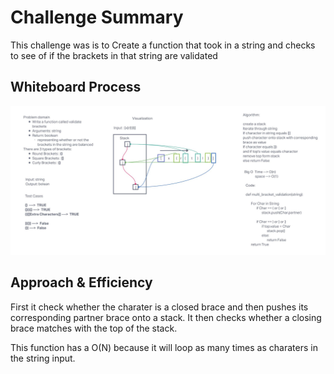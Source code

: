 # Challenge Summary

This challenge was is to Create a function that took in a string and checks to see of if the brackets in that string are validated

## Whiteboard Process

![whiteboard](stack-queue-brackets.JPG)

## Approach & Efficiency

First it check whether the charater is a closed brace and then pushes its corresponding partner brace onto a stack. It then checks whether a closing brace matches with the top of the stack.

This function has a  O(N) because it will loop as many times as charaters in the string input.
